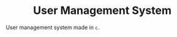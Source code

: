 <div align="center">
    <h1>User Management System</h1>
</div>

User management system made in `c`.
